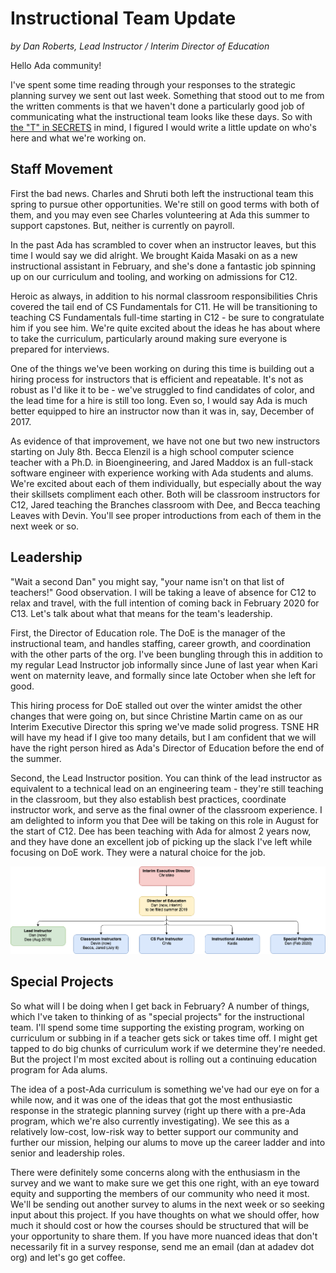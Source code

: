 # Instructional Team Update

_by Dan Roberts, Lead Instructor / Interim Director of Education_

Hello Ada community! 

I've spent some time reading through your responses to the strategic planning survey we sent out last week. Something that stood out to me from the written comments is that we haven't done a particularly good job of communicating what the instructional team looks like these days. So with [the "T" in SECRETS](https://adadevacademy.tumblr.com/post/184580936337/wed-love-to-let-you-in-on-the-ada-secrets) in mind, I figured I would write a little update on who's here and what we're working on.

## Staff Movement

First the bad news. Charles and Shruti both left the instructional team this spring to pursue other opportunities. We're still on good terms with both of them, and you may even see Charles volunteering at Ada this summer to support capstones. But, neither is currently on payroll.

In the past Ada has scrambled to cover when an instructor leaves, but this time I would say we did alright. We brought Kaida Masaki on as a new instructional assistant in February, and she's done a fantastic job spinning up on our curriculum and tooling, and working on admissions for C12.

Heroic as always, in addition to his normal classroom responsibilities Chris covered the tail end of CS Fundamentals for C11. He will be transitioning to teaching CS Fundamentals full-time starting in C12 - be sure to congratulate him if you see him. We're quite excited about the ideas he has about where to take the curriculum, particularly around making sure everyone is prepared for interviews.

One of the things we've been working on during this time is building out a hiring process for instructors that is efficient and repeatable. It's not as robust as I'd like it to be - we've struggled to find candidates of color, and the lead time for a hire is still too long. Even so, I would say Ada is much better equipped to hire an instructor now than it was in, say, December of 2017.

As evidence of that improvement, we have not one but two new instructors starting on July 8th. Becca Elenzil is a high school computer science teacher with a Ph.D. in Bioengineering, and Jared Maddox is an full-stack software engineer with experience working with Ada students and alums. We're excited about each of them individually, but especially about the way their skillsets compliment each other. Both will be classroom instructors for C12, Jared teaching the Branches classroom with Dee, and Becca teaching Leaves with Devin. You'll see proper introductions from each of them in the next week or so.

## Leadership

"Wait a second Dan" you might say, "your name isn't on that list of teachers!" Good observation. I will be taking a leave of absence for C12 to relax and travel, with the full intention of coming back in February 2020 for C13. Let's talk about what that means for the team's leadership.

First, the Director of Education role. The DoE is the manager of the instructional team, and handles staffing, career growth, and coordination with the other parts of the org. I've been bungling through this in addition to my regular Lead Instructor job informally since June of last year when Kari went on maternity leave, and formally since late October when she left for good.

This hiring process for DoE stalled out over the winter amidst the other changes that were going on, but since Christine Martin came on as our Interim Executive Director this spring we've made solid progress. TSNE HR will have my head if I give too many details, but I am confident that we will have the right person hired as Ada's Director of Education before the end of the summer.

Second, the Lead Instructor position. You can think of the lead instructor as equivalent to a technical lead on an engineering team - they're still teaching in the classroom, but they also establish best practices, coordinate instructor work, and serve as the final owner of the classroom experience. I am delighted to inform you that Dee will be taking on this role in August for the start of C12. Dee has been teaching with Ada for almost 2 years now, and they have done an excellent job of picking up the slack I've left while focusing on DoE work. They were a natural choice for the job.

![Instructional team org chart](images/InstructorOrgChart.png)

## Special Projects

So what will I be doing when I get back in February? A number of things, which I've taken to thinking of as "special projects" for the instructional team. I'll spend some time supporting the existing program, working on curriculum or subbing in if a teacher gets sick or takes time off. I might get tapped to do big chunks of curriculum work if we determine they're needed. But the project I'm most excited about is rolling out a continuing education program for Ada alums.

The idea of a post-Ada curriculum is something we've had our eye on for a while now, and it was one of the ideas that got the most enthusiastic response in the strategic planning survey (right up there with a pre-Ada program, which we're also currently investigating). We see this as a relatively low-cost, low-risk way to better support our community and further our mission, helping our alums to move up the career ladder and into senior and leadership roles.

There were definitely some concerns along with the enthusiasm in the survey and we want to make sure we get this one right, with an eye toward equity and supporting the members of our community who need it most. We'll be sending out another survey to alums in the next week or so seeking input about this project. If you have thoughts on what we should offer, how much it should cost or how the courses should be structured that will be your opportunity to share them. If you have more nuanced ideas that don't necessarily fit in a survey response, send me an email (dan at adadev dot org) and let's go get coffee.